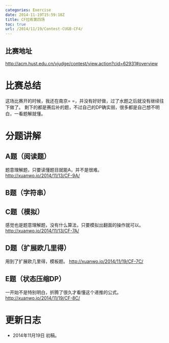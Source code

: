 ```yaml
---
categories: Exercise
date: 2014-11-19T15:59:18Z
title: CF拉练第四场
toc: true
url: /2014/11/19/Contest-CUGB-CF4/
---
```


## 比赛地址
http://acm.hust.edu.cn/vjudge/contest/view.action?cid=62931#overview

# 比赛总结
这场比赛开的时候，我还在南京= =，并没有好好做，过了水题之后就没有继续往下做了。
剩下的都是赛后补的题，不过自己的DP确实弱，很多都是自己想不明白，一看题解就懂。

# 分题讲解
## A题（阅读题）
题意理解题，只要读懂题目就能A，并不是很难。
http://xuanwo.io/2014/11/13/CF-9A/

## B题（字符串）

## C题（模拟）
感觉也是题意理解题，没有什么算法，只要模拟出翻面的操作就可以。
http://xuanwo.io/2014/11/13/CF-7A/

## D题（扩展欧几里得）
用到了扩展欧几里得，模板题。
http://xuanwo.io/2014/11/19/CF-7C/

## E题（状态压缩DP）
一开始不是特别明白，折腾了很久才看懂这个递推的公式。
http://xuanwo.io/2014/11/19/CF-8C/

# 更新日志
- 2014年11月19日 初稿。